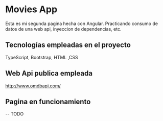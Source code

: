 # Movies App

Esta es mi segunda pagina hecha con Angular.
Practicando consumo de datos de una web api, inyeccion de dependencias, etc.

## Tecnologías empleadas en el proyecto

TypeScript, Bootstrap, HTML ,CSS

## Web Api publica empleada

http://www.omdbapi.com/

## Pagina en funcionamiento

-- TODO
